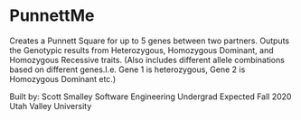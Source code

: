 # PunnettMe
Creates a Punnett Square for up to 5 genes between two partners.
Outputs the Genotypic results from Heterozygous, Homozygous Dominant, 
and Homozygous Recessive traits. (Also includes different allele 
combinations based on different genes.I.e. Gene 1 is heterozygous, 
Gene 2 is Homozygous Dominant etc.)

Built by:
Scott Smalley
Software Engineering Undergrad
Expected Fall 2020
Utah Valley University

